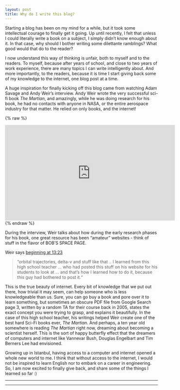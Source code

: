 ```yaml
---
layout: post
title: Why do I write this blog?
---
```


Starting a blog has been on my mind for a while, but it took some intellectual courage to finally get it going. Up until recently, I felt that unless I could literally write a book on a subject, I simply didn’t know enough about it. In that case, why should I bother writing some dilettante ramblings? What good would that do to the reader?

I now understand this way of thinking is unfair, both to myself and to the readers. To myself, because after years of school, and close to two years of  work experience, there are many topics I can write intelligently about. And more importantly, to the readers, because it is time I start giving back some of my knowledge to the internet, one blog post at a time.

A huge inspiration for finally kicking off this blog came from watching Adam Savage and Andy Weir’s interview. Andy Weir wrote the very successful sci-fi book _The Martian_, and amazingly, while he was doing research for his book, he had no contacts with anyone in NASA, or the entire aerospace industry for that matter. He relied on only books, and the internet! 

{% raw %}
<iframe width="560" height="315" src="https://www.youtube.com/embed/5SemyzKgaUU" frameborder="0" allow="accelerometer; autoplay; encrypted-media; gyroscope; picture-in-picture" allowfullscreen></iframe>
{% endraw %}

During the interview, Weir talks about  how during the early research phases for his book, one great resource has been “amateur” websites - think of stuff in the flavor of BOB’S SPACE PAGE. 

Weir says [beginning at 13:23](https://www.youtube.com/watch?v=5SemyzKgaUU&feature=youtu.be&t=802)

> “orbital trajectories, delta-v and stuff like that .. I learned from this high school teacher ... who had posted this stuff on his website for his students to look at ... and that’s how I learned how to do it, because this guy had bothered to post it.“

This is the true beauty of internet. Every bit of knowledge that we put out there, how trivial it may seem, can help someone who is less knowledgeable than us. Sure, you can go buy a book and pore over it to learn something, but sometimes an obscure PDF file from Google Search page 3, written by a random TA for their course back in 2005, states the exact concept you were trying to grasp, and explains it beautifully. In the case of this high school teacher, his writings helped Weir create one of the best hard Sci-Fi books ever, _The Martian_. And perhaps, a ten year old somewhere is reading _The Martian_ right now, dreaming about becoming a scientist herself. This is the sort of happy butterfly effect that the dreamers of computers and internet like Vannevar Bush, Douglas Engelbart and Tim Berners Lee had envisioned.

Growing up in Istanbul, having access to a computer and internet opened a whole new world to me. I think that without access to the internet, I would not be inspired to learn English nor to embark on a career in engineering. So, I am now excited to finally give back, and share some of the things I learned so far :) 

----
****